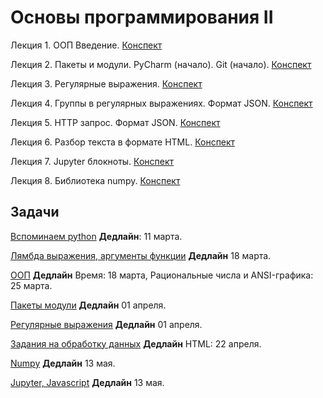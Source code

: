 # Основы программирования II

Лекция 1. ООП Введение. [Конспект](http://nbviewer.jupyter.org/github/iposov/students-site/blob/master/22spring/prog_basics/lecture1.ipynb)

Лекция 2. Пакеты и модули. PyCharm (начало). Git (начало). [Конспект](http://nbviewer.jupyter.org/github/iposov/students-site/blob/master/22spring/prog_basics/lecture2.ipynb)

Лекция 3. Регулярные выражения. [Конспект](http://nbviewer.jupyter.org/github/iposov/students-site/blob/master/22spring/prog_basics/lecture3.ipynb)

Лекция 4. Группы в регулярных выражениях. Формат JSON. [Конспект](http://nbviewer.jupyter.org/github/iposov/students-site/blob/master/22spring/prog_basics/lecture4.ipynb)

Лекция 5. HTTP запрос. Формат JSON. [Конспект](http://nbviewer.jupyter.org/github/iposov/students-site/blob/master/22spring/prog_basics/lecture5.ipynb) 

Лекция 6. Разбор текста в формате HTML. [Конспект](http://nbviewer.jupyter.org/github/iposov/students-site/blob/master/22spring/prog_basics/lecture6.ipynb)

Лекция 7. Jupyter блокноты. [Конспект](http://nbviewer.jupyter.org/github/iposov/students-site/blob/master/22spring/prog_basics/lecture7.ipynb)

Лекция 8. Библиотека numpy. [Конспект](http://nbviewer.jupyter.org/github/iposov/students-site/blob/master/22spring/prog_basics/lecture8.ipynb)

## Задачи

[Вспоминаем python](tasks-1-remind.md) **Дедлайн**: 11 марта.

[Лямбда выражения, аргументы функции](tasks-2-lambdas-fun-args.md) **Дедлайн** 18 марта.

[ООП](tasks-3-oop.md) **Дедлайн** Время: 18 марта, Рациональные числа и ANSI-графика: 25 марта.

[Пакеты модули](tasks-4-packages.md) **Дедлайн** 01 апреля.

[Регулярные выражения](tasks-5-regexps.md) **Дедлайн** 01 апреля.

[Задания на обработку данных](tasks-6-data.md) **Дедлайн** HTML: 22 апреля.

[Numpy](tasks-7-data.md) **Дедлайн** 13 мая.

[Jupyter, Javascript](tasks-8-jupyter.md) **Дедлайн** 13 мая.

